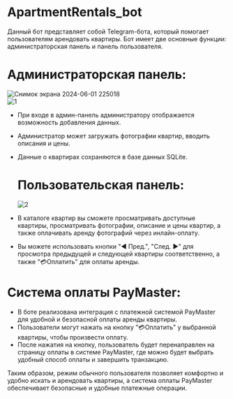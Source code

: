 # ApartmentRentals_bot
Данный бот представляет собой Telegram-бота, который помогает пользователям арендовать квартиры. Бот имеет две основные функции: администраторская панель и панель пользователя. <br />
# Администраторская панель:
![Снимок экрана 2024-06-01 225018](https://github.com/fetgrigory/ApartmentRentals_bot/assets/157891679/38f2077b-3a5f-46a0-b4a0-d7913a992337) <br />
![1](https://github.com/fetgrigory/ApartmentRentals_bot/assets/157891679/c17d1bfc-1327-44b0-bb92-13e3adcea8e0) <br />

- При входе в админ-панель администратору отображается возможность добавления данных.
- Администратор может загружать фотографии квартир, вводить описания и цены.
- Данные о квартирах сохраняются в базе данных SQLite.
  # Пользовательская панель:
  ![2](https://github.com/fetgrigory/ApartmentRentals_bot/assets/157891679/9b461917-56c9-43b8-a410-d42227c26504)

- В каталоге квартир вы сможете просматривать доступные квартиры, просматривать фотографии, описание и цены квартир, а также оплачивать аренду фотографий через инлайн-оплату.
- Вы можете использовать кнопки "◀ Пред.", "След. ▶" для просмотра предыдущей и следующей квартиры соответственно, а также "💳Оплатить" для оплаты аренды.
 # Система оплаты PayMaster:
- В боте реализована интеграция с платежной системой PayMaster для удобной и безопасной оплаты аренды квартиры.
- Пользователи могут нажать на кнопку "💳Оплатить" у выбранной квартиры, чтобы произвести оплату.
- После нажатия на кнопку, пользователь будет перенаправлен на страницу оплаты в системе PayMaster, где можно будет выбрать удобный способ оплаты и завершить транзакцию.

Таким образом, режим обычного пользователя позволяет комфортно и удобно искать и арендовать квартиры, а система оплаты PayMaster обеспечивает безопасные и удобные платежные операции.
